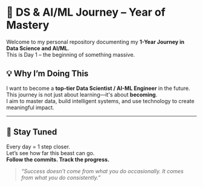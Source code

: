 # 🚀 DS & AI/ML Journey – Year of Mastery

Welcome to my personal repository documenting my **1-Year Journey in Data Science and AI/ML**.  
This is Day 1 – the beginning of something massive.


## 💡 Why I’m Doing This

I want to become a **top-tier Data Scientist / AI-ML Engineer** in the future.  
This journey is not just about learning—it's about **becoming**.  
I aim to master data, build intelligent systems, and use technology to create meaningful impact.



---

## 📌 Stay Tuned

Every day = 1 step closer.  
Let’s see how far this beast can go.  
**Follow the commits. Track the progress.**

> *“Success doesn't come from what you do occasionally. It comes from what you do consistently.”*


